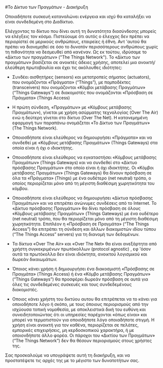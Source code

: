 #Το Δίκτυο των Πραγμάτων - Διακήρυξη

Οποιαδήποτε συσκευή καταναλώνει ενέργεια και ισχύ θα καταλήξει να είναι συνδεδεμένη στο Διαδίκτυο.

Ελέγχοντας το δίκτυο που δίνει αυτή τη δυνατότητα διασύνδεσης μπορείς να ελέγξεις τον κόσμο. Πιστεύουμε ότι αυτός ο έλεγχος δεν πρέπει να περιορίστεί σε μερικούς ανθρώπους, εταιρείες ή έθνη. Αντ 'αυτού θα πρέπει να διανεμηθεί σε όσο το δυνατόν περισσότερους ανθρώπους χωρίς τη πιθανότητα να δεσμευθεί από κανέναν. Ως εκ τούτου, ιδρύσαμε το «Δίκτυο των πραγμάτων» ("The Things Network").
Το «Δίκτυο των πραγμάτων» βασίζεται σε ανοικτές άδειες χρήσης, αποτελεί μια ανοικτή/ελεύθερη πρωτοβουλία και έχει τις ακόλουθες ιδιότητες:

*	Συνδέει αισθητήρες (sensors) και μετατροπείς σήματος (actuators), που ονομάζονται «Πράγματα» (“Τhings”),  με πομποδέκτες (transceivers) που ονομάζονται «Κόμβοι μετάβασης Πραγμάτων» (“Τhings Gateways”) σε διακομιστές που ονομάζονται «Πρόσβαση σε Πράγματα» (Things Access) 

*	Η πρώτη σύνδεση, «Πραγμάτων» με «Κόμβους μετάβασης Πραγμάτων»), γίνεται με χρήση ασύρματης τεχνολογίας (Over The Air) ενώ η δεύτερη γίνεται στο δίκτυο (Over The Net). Η κατανεμημένη εφαρμογή των παραπάνω ονομάζεται «Το Δίκτυο των Πραγμάτων» (The Things Network).

* Οποιοσδήποτε είναι ελεύθερος να δημιουργήσει «Πράγματα» και να συνδεθεί με «Κόμβους μετάβασης Πραγμάτων» (Τhings Gateways) στα οποία είναι ή όχι ο ιδιοκτήτης.

*	Οποιοσδήποτε είναι ελεύθερος να εγκαταστήσει «Κόμβους μετάβασης Πραγμάτων» (Things Gateways) και να συνδεθεί στο «Δίκτυο πρόσβασης Πραγμάτων» στο οποίο είναι ή όχι ιδιοκτήτης. Οι «Κόμβοι μετάβασης Πραγμάτων» (Things Gateways) θα δίνουν πρόσβαση σε όλα τα «Πράγματα» (Things) με ένα ουδέτερο (net neutral) τρόπο, ο οποίος περιορίζεται μόνο από τη μέγιστη διαθέσιμη χωρητικότητα του κόμβου.

* Οποιοσδήποτε είναι ελεύθερος να δημιουργήσει «Δίκτυα πρόσβασης Πραγμάτων» και να επιτρέπει ανώνυμες συνδέσεις από το Internet. Το «Δίκτυο πρόσβασης Πραγμάτων» θα δίνει πρόσβαση σε όλους «Κόμβους μετάβασης Πραγμάτων» (Things Gateways) με ένα ουδέτερο (net neutral) τρόπο, που θα περιορίζεται μόνο από τη μέγιστη διαθέσιμη χωρητικότητα. Eπιπλέον η «Πρόσβαση σε Πραγμάτα» (“The Things Access”) θα επιτρέπει τη σύνδεση και άλλων διακομιστών ιδίου τύπου (“The Things Access” servers) για τη διανομή των δεδομένων.

* Τα δίκτυα «Over The Air» και «Over The Net» θα είναι ανεξάρτητα από χρήστη συγκεκριμένων πρωτόκολλων (protocol agnostic) , εφ 'όσον αυτά τα πρωτόκολλα δεν είναι ιδιόκτητα, ανοικτού λογισμικού και δωρεάν δικαιωμάτων.

* Όποιος κάνει χρήση ή δημιουργήσει ένα διακοσμιστή «Πρόσβασης σε Πραγμάτα» (Things Access) ή ένα «Κόμβο μετάβασης Πραγμάτων» (“Things Gateways”)  θα προσφέρει δωρεάν πρόσβαση σε αυτά για όλες τις συνδεδεμένες συσκευές και τους συνδεδεμένους διακομιστές.

* Οποιος κάνει χρήστη του δικτύου αυτου θα επιτρέπεται να το κάνει για οποιοδήποτε λόγο ή σκόπο, με τους όποιους περιορισμούς από την ισχύουσα τοπική νομοθεσία, με αποκλειστικά δική του ευθύνη και συνειδητοποιώντας ότι οι υπηρεσίες παρέχονται «όπως είναι» και μπορεί να τερματιστούν για οποιοδήποτε λόγο οποιαδήποτε στιγμή. Η χρήση είναι ανοικτή για τον καθένα, περιορίζεται σε πελάτες, εμπορικές επιχειρήσεις, μη κερδοσκοπικού χαρακτήρα, ή με οποιονδήποτε άλλο φορέα. Οι πάροχοι του «Δικτίου των Πραγμάτων» (“Τhe Things Network”) δεν θα θέσουν περιορισμούς στους χρήστες της.


Σας προσκαλούμε να υπογράψετε αυτή τη διακήρυξη, και να προστατέψετε τις αρχές της με το μέγιστο των δυνατοτήτων σας.
